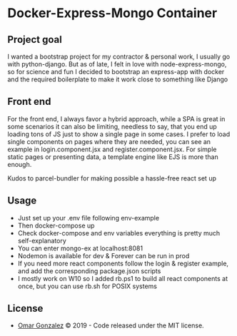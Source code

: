 # Docker-Express-Mongo Container

## Project goal

I wanted a bootstrap project for my contractor & personal work, I usually go with python-django. But as of late, I felt in love with node-express-mongo, so for science and fun I decided to bootstrap an express-app with docker and the required boilerplate to make it work close to something like Django

## Front end

For the front end, I always favor a hybrid approach, while a SPA is great in some scenarios it can also be limiting, needless to say, that you end up loading tons of JS just to show a single page in some cases. I prefer to load single components on pages where they are needed, you can see an example in login.component.jsx and register.component.jsx. For simple static pages or presenting data, a template engine like EJS is more than enough.

Kudos to parcel-bundler for making possible a hassle-free react set up

## Usage

* Just set up your .env file following env-example
* Then docker-compose up
* Check docker-compose and env variables everything is pretty much self-explanatory
* You can enter mongo-ex at localhost:8081
* Nodemon is available for dev & Forever can be run in prod
* If you need more react components follow the login & register example, and add the corresponding package.json scripts
* I mostly work on W10 so I added rb.ps1 to build all react components at once, but you can use rb.sh for POSIX systems

## License

* [Omar Gonzalez](https://www.linkedin.com/in/omar-gonzalez-rocha-2199135a) &copy; 2019 - Code released under the MIT license.
